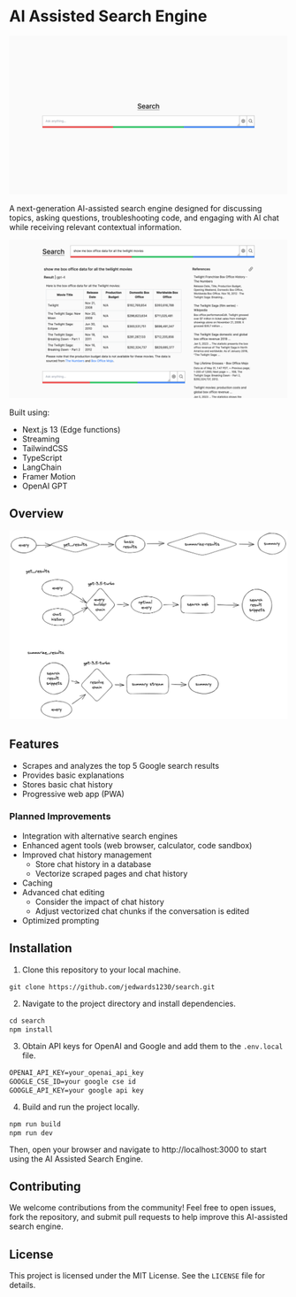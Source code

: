 # AI Assisted Search Engine

![home.png](./home.png) 

A next-generation AI-assisted search engine designed for discussing topics, asking questions, troubleshooting code, and engaging with AI chat while receiving relevant contextual information.

![results.png](./results.png) 

Built using:
- Next.js 13 (Edge functions)
- Streaming
- TailwindCSS
- TypeScript
- LangChain
- Framer Motion
- OpenAI GPT

## Overview

![chart.excalidraw.png](./chart.excalidraw.png) 

## Features

- Scrapes and analyzes the top 5 Google search results
- Provides basic explanations
- Stores basic chat history
- Progressive web app (PWA)

### Planned Improvements
- Integration with alternative search engines
- Enhanced agent tools (web browser, calculator, code sandbox)
- Improved chat history management
  - Store chat history in a database
  - Vectorize scraped pages and chat history
- Caching
- Advanced chat editing
  - Consider the impact of chat history
  - Adjust vectorized chat chunks if the conversation is edited
- Optimized prompting

## Installation

1. Clone this repository to your local machine.

```
git clone https://github.com/jedwards1230/search.git
```

2. Navigate to the project directory and install dependencies.
```
cd search
npm install
```

3. Obtain API keys for OpenAI and Google and add them to the `.env.local` file.
```
OPENAI_API_KEY=your_openai_api_key
GOOGLE_CSE_ID=your google cse id
GOOGLE_API_KEY=your google api key
```

4. Build and run the project locally.
```
npm run build
npm run dev
```

Then, open your browser and navigate to http://localhost:3000 to start using the AI Assisted Search Engine.

## Contributing

We welcome contributions from the community! Feel free to open issues, fork the repository, and submit pull requests to help improve this AI-assisted search engine.

## License

This project is licensed under the MIT License. See the `LICENSE` file for details.